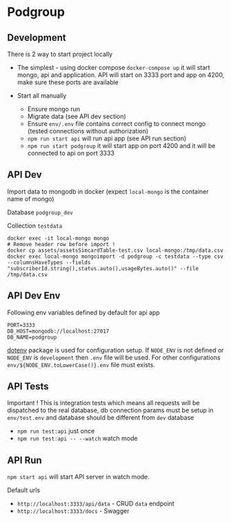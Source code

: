 # Podgroup

## Development

There is 2 way to start project locally

+ The simplest - using docker compose `docker-compose up` it will start mongo, api and application. API will start on 3333 port and app on 4200, make sure these ports are available

+ Start all manually
    + Ensure mongo run
    + Migrate data (see API dev section)
    + Ensure `env/.env` file contains correct config to connect mongo (tested connections without authorization)
    + `npm run start api` will run api app (see API run section)
    + `npm run start podgroup` it will start app on port 4200 and it will be connected to api on port 3333

## API Dev 

Import data to mongodb in docker (expect `local-mongo` is the container name of mongo)

Database `podgroup_dev`

Collection `testdata`

```
docker exec -it local-mongo mongo
# Remove header row before import !
docker cp assets/assetsSimcardTable-test.csv local-mongo:/tmp/data.csv
docker exec local-mongo mongoimport -d podgroup -c testdata --type csv --columnsHaveTypes --fields "subscriberId.string(),status.auto(),usageBytes.auto()" --file /tmp/data.csv
```

## API Dev Env

Following env variables defined by default for api app 
```
PORT=3333
DB_HOST=mongodb://localhost:27017
DB_NAME=podgroup
```

[dotenv](https://www.npmjs.com/package/dotenv) package is used for configuration setup.
If `NODE_ENV` is not defined or `NODE_ENV` is `development` then `.env` file will be used.
For other configurations `env/${NODE_ENV.toLowerCase()}.env` file must exists.

## API Tests

Important ! This is integration tests which means all requests will be dispatched to the real database, 
db connection params must be setup in `env/test.env` and database should be different from `dev` database

+ `npm run test:api` just once
+ `npm run test:api -- --watch` watch mode

## API Run

`npm start api` will start API server in watch mode.

Default urls

- `http://localhost:3333/api/data` - CRUD `data` endpoint
- `http://localhost:3333/docs` - Swagger
